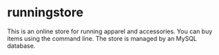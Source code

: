 # runningstore
This is an online store for running apparel and accessories.  You can buy items using the command line.  The store is managed by an MySQL database.

